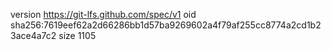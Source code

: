 version https://git-lfs.github.com/spec/v1
oid sha256:7619eef62a2d66286bb1d57ba9269602a4f79af255cc8774a2cd1b23ace4a7c2
size 1105
